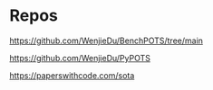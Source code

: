 # Repos

https://github.com/WenjieDu/BenchPOTS/tree/main

https://github.com/WenjieDu/PyPOTS

https://paperswithcode.com/sota